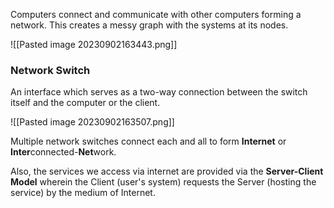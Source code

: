 Computers connect and communicate with other computers forming a network. This creates a messy graph with the systems at its nodes. 

![[Pasted image 20230902163443.png]]

### Network Switch
An interface which serves as a two-way connection between the switch itself and the computer or the client.

![[Pasted image 20230902163507.png]]

Multiple network switches connect each and all to form **Internet** or **Inter**connected-**Net**work.

Also, the services we access via internet are provided via the **Server-Client Model** wherein the Client (user's system) requests the Server (hosting the service) by the medium of Internet.